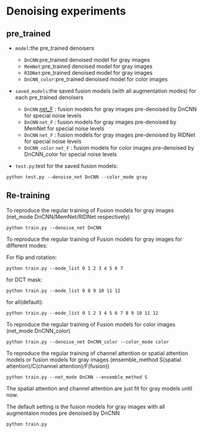 # Denoising experiments
## pre_trained
* `model`:the pre_trained denoisers
  * `DnCNN`:pre_trained denoised model for gray images
  * `MemNet`:pre_trained denoised model for gray images
  * `RIDNet`:pre_trained denoised model for gray images
  * `DnCNN_color`:pre_trained denoised model for color images
  
* `saved_models`:the saved fusion models (with all augmentation modes) for each pre_trained denoisers
  * `DnCNN` [net_F](https://github.com/IVRL/DEU/tree/master/Denoise_Fusion/saved_models/DnCNN/net_F) : fusion models for gray images pre-denoised by DnCNN  for special noise levels
  * `DnCNN` `net_F` : fusion models for gray images pre-denoised by MemNet for special noise levels
  * `DnCNN` `net_F` : fusion models for gray images pre-denoised by RIDNet for special noise levels
  * `DnCNN_color` `net_F` : fusion models for color images pre-denoised by DnCNN_color for special noise levels

* `test.py`:test for the saved fusion models:

```python test.py --denoise_net DnCNN --color_mode gray ```






## Re-training
To reproduce the regular training of Fusion models for gray images (net_mode DnCNN/MemNet/RIDNet respectively)

```python train.py --denoise_net DnCNN ```

To reproduce the regular training of Fusion models for gray images for different modes:

For flip and rotation:

```python train.py --mode_list 0 1 2 3 4 5 6 7  ```

for DCT mask:

```python train.py --mode_list 0 8 9 10 11 12  ```

for all(default):

```python train.py --mode_list 0 1 2 3 4 5 6 7 8 9 10 11 12  ```

To reproduce the regular training of Fusion models for color images (net_mode DnCNN_color)

```python train.py --denoise_net DnCNN_color --color_mode color ```

To reproduce the regular training of channel attention or spatial attention models or fusion models for gray images (ensemble_method S(spatial attention)/C(channel attention)/F(fusion))

```python train.py --net_mode DnCNN --ensemble_method S ```

The spatial attention and channel attention are just fit for gray models until now.

The default setting is the fusion models for gray images with all augmentaion modes pre denoised by DnCNN 

```python train.py  ```





